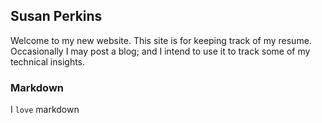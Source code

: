 ## Susan Perkins

Welcome to my new website.  This site is for keeping track of my resume. Occasionally I may post a blog; and I intend to use it to track some of my technical insights.

### Markdown

I ```love``` markdown
